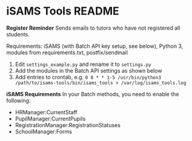 iSAMS Tools README
==================

**Register Reminder**
Sends emails to tutors who have not registered all students.

Requirements: iSAMS (with Batch API key setup, see below), Python 3, modules from requirements.txt, postfix/sendmail

1. Edit `settings_example.py` and rename it to `settings.py`
1. Add the modules in the Batch API settings as shown below
1. Add entries to crontab, e.g. `0 8 * * 1-5 /usr/bin/python3 /path/to/isams-tools/bin/isams_tools > /var/log/isams_tools.log`

**iSAMS Requirements**
In your Batch methods, you need to enable the following:
* HRManager:CurrentStaff
* PupilManager:CurrentPupils
* RegistrationManager:RegistrationStatuses
* SchoolManager:Forms